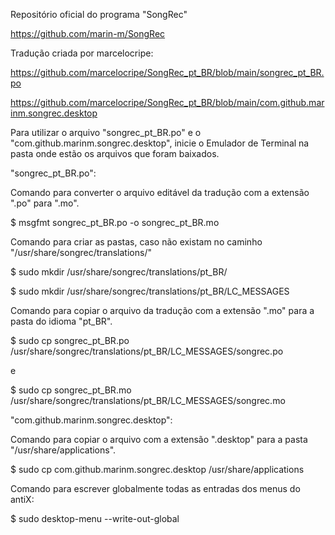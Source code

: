 Repositório oficial do programa "SongRec"

https://github.com/marin-m/SongRec

Tradução criada por marcelocripe:

https://github.com/marcelocripe/SongRec_pt_BR/blob/main/songrec_pt_BR.po

https://github.com/marcelocripe/SongRec_pt_BR/blob/main/com.github.marinm.songrec.desktop

Para utilizar o arquivo "songrec_pt_BR.po" e o "com.github.marinm.songrec.desktop", inicie o Emulador de Terminal na pasta onde estão os arquivos que foram baixados.

"songrec_pt_BR.po":

Comando para converter o arquivo editável da tradução com a extensão ".po" para ".mo".

$ msgfmt songrec_pt_BR.po -o songrec_pt_BR.mo


Comando para criar as pastas, caso não existam no caminho "/usr/share/songrec/translations/"

$ sudo mkdir /usr/share/songrec/translations/pt_BR/

$ sudo mkdir /usr/share/songrec/translations/pt_BR/LC_MESSAGES


Comando para copiar o arquivo da tradução com a extensão ".mo" para a pasta do idioma "pt_BR".

$ sudo cp songrec_pt_BR.po /usr/share/songrec/translations/pt_BR/LC_MESSAGES/songrec.po

e

$ sudo cp songrec_pt_BR.mo /usr/share/songrec/translations/pt_BR/LC_MESSAGES/songrec.mo


"com.github.marinm.songrec.desktop":

Comando para copiar o arquivo com a extensão ".desktop" para a pasta "/usr/share/applications".

$ sudo cp com.github.marinm.songrec.desktop /usr/share/applications

Comando para escrever globalmente todas as entradas dos menus do antiX:

$ sudo desktop-menu --write-out-global

